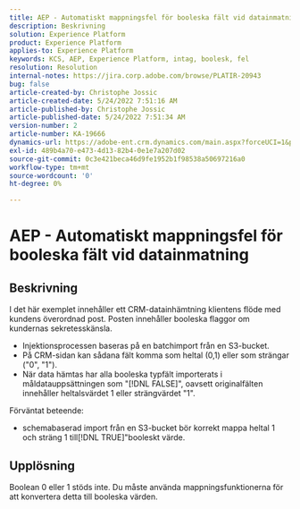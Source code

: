 ```yaml
---
title: AEP - Automatiskt mappningsfel för booleska fält vid datainmatning
description: Beskrivning
solution: Experience Platform
product: Experience Platform
applies-to: Experience Platform
keywords: KCS, AEP, Experience Platform, intag, boolesk, fel
resolution: Resolution
internal-notes: https://jira.corp.adobe.com/browse/PLATIR-20943
bug: false
article-created-by: Christophe Jossic
article-created-date: 5/24/2022 7:51:16 AM
article-published-by: Christophe Jossic
article-published-date: 5/24/2022 7:51:34 AM
version-number: 2
article-number: KA-19666
dynamics-url: https://adobe-ent.crm.dynamics.com/main.aspx?forceUCI=1&pagetype=entityrecord&etn=knowledgearticle&id=7a9aa847-36db-ec11-a7b6-0022480b01c6
exl-id: 489b4a70-e473-4d13-82b4-0e1e7a207d02
source-git-commit: 0c3e421beca46d9fe1952b1f98538a50697216a0
workflow-type: tm+mt
source-wordcount: '0'
ht-degree: 0%

---
```


# AEP - Automatiskt mappningsfel för booleska fält vid datainmatning

## Beskrivning


I det här exemplet innehåller ett CRM-datainhämtning klientens flöde med kundens överordnad post. Posten innehåller booleska flaggor om kundernas sekretesskänsla.

- Injektionsprocessen baseras på en batchimport från en S3-bucket.
- På CRM-sidan kan sådana fält komma som heltal (0,1) eller som strängar (&quot;0&quot;, &quot;1&quot;).
- När data hämtas har alla booleska typfält importerats i måldatauppsättningen som &quot;[!DNL FALSE]&quot;, oavsett originalfälten innehåller heltalsvärdet 1 eller strängvärdet &quot;1&quot;.


Förväntat beteende:

- schemabaserad import från en S3-bucket bör korrekt mappa heltal 1 och sträng 1 till[!DNL TRUE]&quot;booleskt värde.





## Upplösning


Boolean 0 eller 1 stöds inte. Du måste använda mappningsfunktionerna för att konvertera detta till booleska värden.
